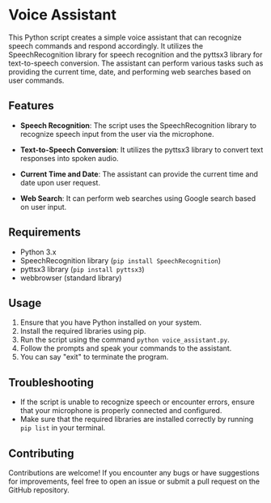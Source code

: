 # Voice Assistant

This Python script creates a simple voice assistant that can recognize speech commands and respond accordingly. It utilizes the SpeechRecognition library for speech recognition and the pyttsx3 library for text-to-speech conversion. The assistant can perform various tasks such as providing the current time, date, and performing web searches based on user commands.

## Features

- **Speech Recognition**: The script uses the SpeechRecognition library to recognize speech input from the user via the microphone.

- **Text-to-Speech Conversion**: It utilizes the pyttsx3 library to convert text responses into spoken audio.

- **Current Time and Date**: The assistant can provide the current time and date upon user request.

- **Web Search**: It can perform web searches using Google search based on user input.

## Requirements

- Python 3.x
- SpeechRecognition library (`pip install SpeechRecognition`)
- pyttsx3 library (`pip install pyttsx3`)
- webbrowser (standard library)

## Usage

1. Ensure that you have Python installed on your system.
2. Install the required libraries using pip.
3. Run the script using the command `python voice_assistant.py`.
4. Follow the prompts and speak your commands to the assistant.
5. You can say "exit" to terminate the program.

## Troubleshooting

- If the script is unable to recognize speech or encounter errors, ensure that your microphone is properly connected and configured.
- Make sure that the required libraries are installed correctly by running `pip list` in your terminal.

## Contributing

Contributions are welcome! If you encounter any bugs or have suggestions for improvements, feel free to open an issue or submit a pull request on the GitHub repository.
